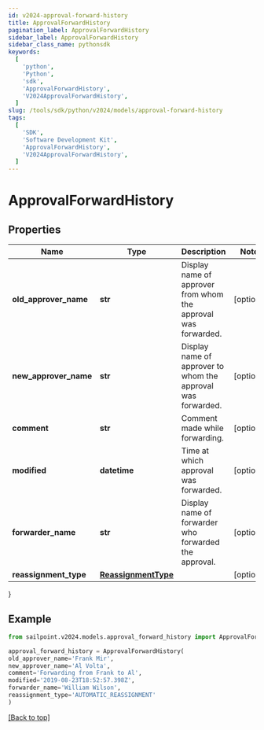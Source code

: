 ```yaml
---
id: v2024-approval-forward-history
title: ApprovalForwardHistory
pagination_label: ApprovalForwardHistory
sidebar_label: ApprovalForwardHistory
sidebar_class_name: pythonsdk
keywords:
  [
    'python',
    'Python',
    'sdk',
    'ApprovalForwardHistory',
    'V2024ApprovalForwardHistory',
  ]
slug: /tools/sdk/python/v2024/models/approval-forward-history
tags:
  [
    'SDK',
    'Software Development Kit',
    'ApprovalForwardHistory',
    'V2024ApprovalForwardHistory',
  ]
---
```


# ApprovalForwardHistory

## Properties

| Name | Type | Description | Notes |
| --- | --- | --- | --- |
| **old_approver_name** | **str** | Display name of approver from whom the approval was forwarded. | [optional] |
| **new_approver_name** | **str** | Display name of approver to whom the approval was forwarded. | [optional] |
| **comment** | **str** | Comment made while forwarding. | [optional] |
| **modified** | **datetime** | Time at which approval was forwarded. | [optional] |
| **forwarder_name** | **str** | Display name of forwarder who forwarded the approval. | [optional] |
| **reassignment_type** | [**ReassignmentType**](reassignment-type) |  | [optional] |

}

## Example

```python
from sailpoint.v2024.models.approval_forward_history import ApprovalForwardHistory

approval_forward_history = ApprovalForwardHistory(
old_approver_name='Frank Mir',
new_approver_name='Al Volta',
comment='Forwarding from Frank to Al',
modified='2019-08-23T18:52:57.398Z',
forwarder_name='William Wilson',
reassignment_type='AUTOMATIC_REASSIGNMENT'
)

```

[[Back to top]](#)
